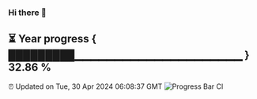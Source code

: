 ### Hi there 👋
⏳ Year progress { █████████▁▁▁▁▁▁▁▁▁▁▁▁▁▁▁▁▁▁▁▁▁ } 32.86 %
---
⏰ Updated on Tue, 30 Apr 2024 06:08:37 GMT
![Progress Bar CI](https://github.com/Moyi321/Moyi321/workflows/Progress%20Bar%20CI/badge.svg)

